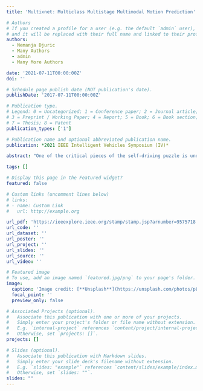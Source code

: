 ```yaml
---
title: 'Multixnet: Multiclass Multistage Multimodal Motion Prediction'

# Authors
# If you created a profile for a user (e.g. the default `admin` user), write the username (folder name) here
# and it will be replaced with their full name and linked to their profile.
authors:
  - Nemanja Djuric
  - Many Authors
  - admin
  - Many More Authors

date: '2021-07-11T00:00:00Z'
doi: ''

# Schedule page publish date (NOT publication's date).
publishDate: '2017-07-11T00:00:00Z'

# Publication type.
# Legend: 0 = Uncategorized; 1 = Conference paper; 2 = Journal article;
# 3 = Preprint / Working Paper; 4 = Report; 5 = Book; 6 = Book section;
# 7 = Thesis; 8 = Patent
publication_types: ['1']

# Publication name and optional abbreviated publication name.
publication: *2021 IEEE Intelligent Vehicles Symposium (IV)*

abstract: "One of the critical pieces of the self-driving puzzle is understanding the surroundings of a self-driving vehicle (SDV) and predicting how these surroundings will change in the near future. To address this task we propose MultiXNet, an end-to-end approach for detection and motion prediction based directly on lidar sensor data. This approach builds on prior work by handling multiple classes of traffic actors, adding a jointly trained second-stage trajectory refinement step, and producing a multimodal probability distribution over future actor motion that includes both multiple discrete traffic behaviors and calibrated continuous position uncertainties. The method was evaluated on large-scale, real-world data collected by a fleet of SDV s in several cities, with the results indicating that it outperforms existing state-of-the-art approaches."

tags: []

# Display this page in the Featured widget?
featured: false

# Custom links (uncomment lines below)
# links:
# - name: Custom Link
#   url: http://example.org

url_pdf: 'https://ieeexplore.ieee.org/stamp/stamp.jsp?arnumber=9575718'
url_code: ''
url_dataset: ''
url_poster: ''
url_project: ''
url_slides: ''
url_source: ''
url_video: ''

# Featured image
# To use, add an image named `featured.jpg/png` to your page's folder.
image:
  caption: 'Image credit: [**Unsplash**](https://unsplash.com/photos/pLCdAaMFLTE)'
  focal_point: ''
  preview_only: false

# Associated Projects (optional).
#   Associate this publication with one or more of your projects.
#   Simply enter your project's folder or file name without extension.
#   E.g. `internal-project` references `content/project/internal-project/index.md`.
#   Otherwise, set `projects: []`.
projects: []

# Slides (optional).
#   Associate this publication with Markdown slides.
#   Simply enter your slide deck's filename without extension.
#   E.g. `slides: "example"` references `content/slides/example/index.md`.
#   Otherwise, set `slides: ""`.
slides: ""
---
```


<!-- {{% callout note %}}
Click the _Cite_ button above to demo the feature to enable visitors to import publication metadata into their reference management software.
{{% /callout %}}

{{% callout note %}}
Create your slides in Markdown - click the _Slides_ button to check out the example.
{{% /callout %}}

Supplementary notes can be added here, including [code, math, and images](https://wowchemy.com/docs/writing-markdown-latex/).
 -->
